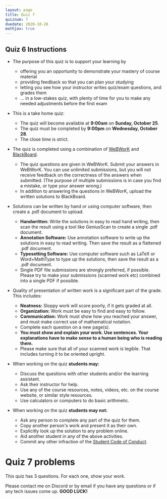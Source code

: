 ```yaml
---
layout: page
title: Quiz 7
quiznum: 7
duedate: 2020-10-28
mathjax: true
---
```



## Quiz 6 Instructions

+ The purpose of this quiz is to support your learning by
    - offering you an opportunity to demonstrate your mastery of course material
    - providing feedback so that you can plan your studying
    - letting you see how your instructor writes quiz/exam questions, and grades them
    - ... in a low-stakes quiz, with plenty of time for you to make any needed adjustments before the first exam


+ This is a take home quiz:
    - The quiz will become available at **9:00am** on **Sunday, October 25**.
    - The quiz must be completed by **9:00pm** on **Wednesday, October 28**.
    - The close time is strict.

+ The quiz is completed using a combination of [WeBWorK](https://zeno.boisestate.edu/webwork2) and [BlackBoard](https://blackboard.boisestate.edu).
    - The quiz questions are given in WeBWorK. Submit your answers in WeBWorK.
      You can use unlimited submissions, but you will not receive feedback on the correctness of the answers when submitted.
      (The purpose of multiple submissions is in case you find a mistake, or type your answer wrong.)
    - In addition to answering the questions in WeBWorK, upload the written solutions to BlackBoard.


+ Solutions can be written by hand or using computer software, then create a .pdf document to upload.
    - **Handwritten:** Write the solutions in easy to read hand writing,
      then scan the result using a tool like GeniusScan to create a single .pdf document.
    - **Annotation Software:** Use annotation software to write up the solutions in easy to read writing.
      Then save the result as a flattened .pdf document.
    - **Typesetting Software:** Use computer software such as LaTeX or Word+MathType to type up the solutions,
      then save the result as a .pdf document.
    - Single PDF file submissions are strongly preferred, if possible.
      Please try to make your submissions (scanned work etc) combined into a single PDF
      if possible.


+ Quality of presentation of written work is a significant part of the grade. This includes:
    - **Neatness:** Sloppy work will score poorly, if it gets graded at all.
    - **Organization:** Work must be easy to find and easy to follow.
    - **Communication:** Work must show how you reached your answer, and must make correct use of mathematical notation.
    - Complete each question on a new page(s).
    - **You must show and explain your work. Use sentences.
      Your explanations have to make sense to a human being who is reading them.**
    - Please make sure that all of your scanned work is legible. That includes turning it to be oriented upright.

+ When working on the quiz **students may:**
    - Discuss the questions with other students and/or the learning assistant.
    - Ask their instructor for help.
    - Use any of the course resources, notes, videos, etc. on the course website, or similar style resources.
    - Use calculators or computers to do basic arithmetic.

+ When working on the quiz **students may not:**
    - Ask any person to complete any part of the quiz for them.
    - Copy another person's work and present it as their own.
    - Explicitly look up the solution to any problem online.
    - Aid another student in any of the above activities.
    - Commit any other infraction of the [Student Code of Conduct](https://www.boisestate.edu/policy/student-affairs/code-of-conduct/).


# Quiz 7 problems

This quiz has 3 questions. For each one, show your work.


Please contact me on Discord or by email if you have any questions or if any tech issues come up.
**GOOD LUCK!**
